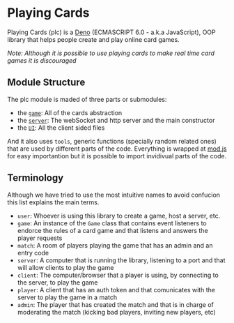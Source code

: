 # Playing Cards
Playing Cards (plc) is a [Deno](https://test) (ECMASCRIPT 6.0 - a.k.a JavaScript), OOP library that helps people create and play online card games. 

*Note: Although it is possible to use playing cards to make real time card games it is discouraged*

## Module Structure
The plc module is maded of three parts or submodules:
- the [``game``](./game/): All of the cards abstraction
- the [``server``](./server/): The webSocket and http server and the main constructor
- the [``UI``](./UI/): All the client sided files

And it also uses ``tools``, generic functions (specially random related ones) that are used by different parts of the code. 
Everything is wrapped at [mod.js](./mod.js) for easy importantion but it is possible to import invidivual parts of the code. 

## Terminology
Although we have tried to use the most intuitive names to avoid confucion this list explains the main terms. 
- ``user``: Whoever is using this library to create a game, host a server, etc.
- ``game``: An instance of the ``Game`` class that contains event listeners to endorce the rules of a card game and that listens and answers the player requests
- ``match``: A room of players playing the game that has an admin and an entry code
- ``server``: A computer that is running the library, listening to a port and that will allow clients to play the game
- ``client``: The computer/browser that a player is using, by connecting to the server, to play the game 
- ``player``: A client that has an auth token and that comunicates with the server to play the game in a match
- ``admin``: The player that has created the match and that is in charge of moderating the match (kicking bad players, inviting new players, etc)
